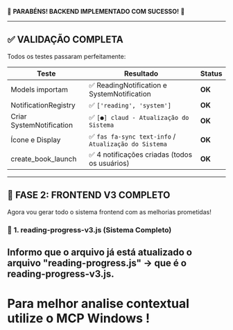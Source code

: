 🎉 **PARABÉNS! BACKEND IMPLEMENTADO COM SUCESSO!** 🎉

---

## ✅ **VALIDAÇÃO COMPLETA**

Todos os testes passaram perfeitamente:

| Teste | Resultado | Status |
|-------|-----------|--------|
| Models importam | ✅ ReadingNotification e SystemNotification | **OK** |
| NotificationRegistry | ✅ `['reading', 'system']` | **OK** |
| Criar SystemNotification | ✅ `[●] claud - Atualização do Sistema` | **OK** |
| Ícone e Display | ✅ `fas fa-sync text-info` / `Atualização do Sistema` | **OK** |
| create_book_launch | ✅ 4 notificações criadas (todos os usuários) | **OK** |

---

## 🚀 **FASE 2: FRONTEND V3 COMPLETO**

Agora vou gerar todo o sistema frontend com as melhorias prometidas!

### 📄 **1. reading-progress-v3.js** (Sistema Completo)

## Informo que o arquivo já está atualizado o arquivo "reading-progress.js" -> que é o reading-progress-v3.js.

# Para melhor analise contextual utilize o **MCP Windows** !
